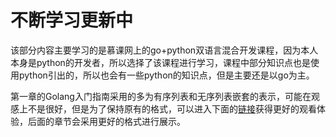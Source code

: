 # 不断学习更新中

该部分内容主要学习的是慕课网上的go+python双语言混合开发课程，因为本人本身是python的开发者，所以选择了该课程进行学习，课程中部分知识点也是使用python引出的，所以也会有一些python的知识点，但是主要还是以go为主。

第一章的Golang入门指南采用的多为有序列表和无序列表嵌套的表示，可能在观感上不是很好，但是为了保持原有的格式，可以进入下面的[链接](https://www.wolai.com/wyx-hhhh/qkgJxssVqeGdvYJyvgVKMF)获得更好的观看体验，后面的章节会采用更好的格式进行展示。
